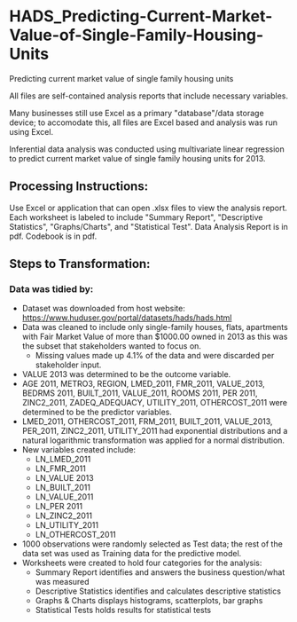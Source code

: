# HADS_Predicting-Current-Market-Value-of-Single-Family-Housing-Units
Predicting current market value of single family housing units

All files are self-contained analysis reports that include necessary variables.

Many businesses still use Excel as a primary "database"/data storage device; to accomodate this, all files are Excel based and analysis was run using Excel.

Inferential data analysis was conducted using multivariate linear regression to predict current market value of single family housing units for 2013. 


## Processing Instructions:
Use Excel or application that can open .xlsx files to view the analysis report.
Each worksheet is labeled to include "Summary Report", "Descriptive Statistics", "Graphs/Charts", and "Statistical Test".
Data Analysis Report is in pdf.
Codebook is in pdf.


## Steps to Transformation:
### Data was tidied by:
- Dataset was downloaded from host website: https://www.huduser.gov/portal/datasets/hads/hads.html
- Data was cleaned to include only single-family houses, flats, apartments with Fair Market Value of more than $1000.00 owned in 2013 as this was the subset that stakeholders wanted to focus on.
  - Missing values made up 4.1% of the data and were discarded per stakeholder input.
- VALUE 2013 was determined to be the outcome variable.
- AGE 2011, METRO3, REGION, LMED_2011, FMR_2011, VALUE_2013, BEDRMS 2011, BUILT_2011, VALUE_2011, ROOMS 2011, PER 2011, ZINC2_2011, ZADEQ_ADEQUACY, UTILITY_2011, OTHERCOST_2011 were determined to be the predictor variables.
- LMED_2011, OTHERCOST_2011, FRM_2011, BUILT_2011, VALUE_2013, PER_2011, ZINC2_2011, UTILITY_2011 had exponential distributions and a natural logarithmic transformation was applied for a normal distribution.
- New variables created include:
  - LN_LMED_2011
  - LN_FMR_2011
  - LN_VALUE 2013
  - LN_BUILT_2011
  - LN_VALUE_2011
  - LN_PER 2011
  - LN_ZINC2_2011
  - LN_UTILITY_2011
  - LN_OTHERCOST_2011
- 1000 observations were randomly selected as Test data; the rest of the data set was used as Training data for the predictive model.
- Worksheets were created to hold four categories for the analysis:
  - Summary Report identifies and answers the business question/what was measured
  - Descriptive Statistics identifies and calculates descriptive statistics
  - Graphs & Charts displays histograms, scatterplots, bar graphs
  - Statistical Tests holds results for statistical tests

